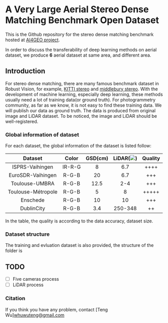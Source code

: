 # A Very Large Aerial Stereo Dense Matching Benchmark Open Dataset

This is the Github repository for the stereo dense matching benchmark hosted at [AI4GEO project](http://ai4geo.eu/index.php). 

In order to discuss the transferability of deep learning methods on aerial dataset, we produce **6** aerial dataset at same area, and different area.

## Introduction

For stereo dense matching, there are many famous benchmark dataset in Robust Vision, for example, [KITTI stereo](http://www.cvlibs.net/datasets/kitti/eval_scene_flow.php?benchmark=stereo) and [middlebury stereo](https://vision.middlebury.edu/stereo/).
With the development of machine learning, especially deep learning, these methods usually need a lot of training data(or ground truth). 
For photogrammetry community, as far as we know, it is not easy to find these training data. We will publish our data as ground truth. The data is produced from original image and LiDAR dataset. To be noticed, the image and LiDAR should be well-registered.

### Global information of dataset

For each dataset, the global information of the dataset is listed follow:


|     Dataset      | Color | GSD(cm) | LiDAR(<img src="https://render.githubusercontent.com/render/math?math=\large pt/m^2">) |Quality|
| :----------: | :-----------: | :-----------: | :-----------: |:-----------: |
|ISPRS-Vaihingen|IR-R-G|      8      |      6.7      | ++++ |
|EuroSDR-Vaihingen|R-G-B|      20      |      6.7      | +++ |
|Toulouse-UMBRA|R-G-B|      12.5      |      2-4      | +++ |
|Toulouse-Métropole|R-G-B|      5      |      8     | +++++ |
|Enschede|R-G-B|      10      |      10      |+++ |
|DublinCity|R-G-B|      3.4      |      250-348      |++ |

In the table, the quality is according to the data accuracy, dataset size. 

### Dataset structure

The training and evluation dataset is also provided, the structure of the folder is 


## TODO

- [ ] Five cameras process
- [ ] LiDAR process

### Citation

If you think you have any problem, contact [Teng Wu]<whuwuteng@gmail.com>

